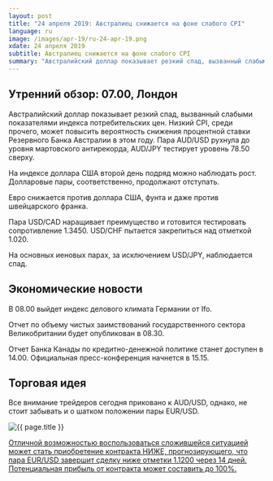 ```yaml
---
layout: post
title: "24 апреля 2019: Австралиец снижается на фоне слабого CPI"
language: ru
image: /images/apr-19/ru-24-apr-19.png
xdate: 24 апреля 2019
subtitle: Австралиец снижается на фоне слабого CPI
summary: "Австралийский доллар показывает резкий спад, вызванный слабыми показателями индекса потребительских цен. Низкий CPI, среди прочего, может повысить вероятность снижения процентной ставки Резервного Банка Австралии в этом году. Пара AUD/USD рухнула до уровня мартовского антирекорда, AUD/JPY тестирует уровень 78.50 сверху"
---
```

## Утренний обзор: 07.00, Лондон
 
Австралийский доллар показывает резкий спад, вызванный слабыми показателями индекса потребительских цен. Низкий CPI, среди прочего, может повысить вероятность снижения процентной ставки Резервного Банка Австралии в этом году. Пара AUD/USD рухнула до уровня мартовского антирекорда, AUD/JPY тестирует уровень 78.50 сверху.

На индексе доллара США второй день подряд можно наблюдать рост. Долларовые пары, соответственно, продолжают отступать.

Евро снижается против доллара США, фунта и даже против швейцарского франка.

Пара USD/CAD наращивает преимущество и готовится тестировать сопротивление 1.3450. USD/CHF пытается закрепиться над отметкой 1.020.

На основных иеновых парах, за исключением USD/JPY, наблюдается спад.
 
## Экономические новости
 
В 08.00 выйдет индекс делового климата Германии от Ifo.

Отчет по объему чистых заимствований государственного сектора Великобритании будет опубликован в 08.30.

Отчет Банка Канады по кредитно-денежной политике станет доступен в 14.00. Официальная пресс-конференция начнется в 15.15.
 
## Торговая идея
 
Все внимание трейдеров сегодня приковано к AUD/USD, однако, не стоит забывать и о шатком положении пары EUR/USD.

<img src="{{ site.url }}/images/apr-19/ru-24-apr-19.png" alt="{{ page.title }}"  title="{{ page.title }}">

<a href="%LINK%%?currency=USD&amp;market=forex&underlying=frxEURUSD&formname=higherlower&duration_amount=14&duration_units=d&amount=10&amount_type=stake&expiry_type=duration&barrier=1.1200" target="_blank" rel="noopener noreferrer nofollow">Отличной возможностью воспользоваться сложившейся ситуацией может стать приобретение контракта НИЖЕ, прогнозирующего, что пара EUR/USD завершит сделку ниже отметки 1.1200 через 14 дней. Потенциальная прибыль от контракта может составить до 100%.</a>
